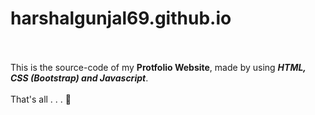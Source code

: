 # harshalgunjal69.github.io
<br><br>
This is the source-code of my <b>Protfolio Website</b>, made by using <i><b>HTML, CSS (Bootstrap) and Javascript</b></i>.
<br><br>
That's all . . . 🙂
